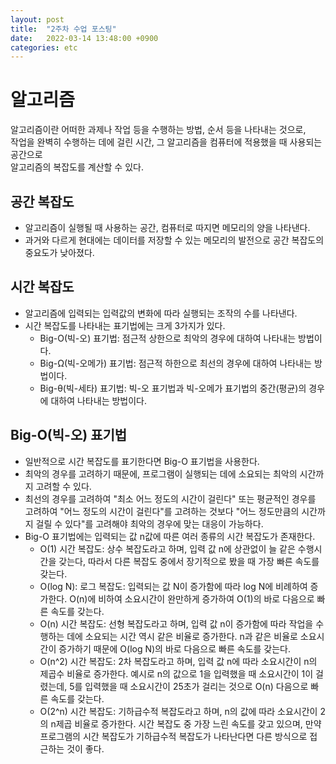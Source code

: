 ```yaml
---
layout: post
title:  "2주차 수업 포스팅"
date:   2022-03-14 13:48:00 +0900
categories: etc
---
```


# 알고리즘  
알고리즘이란 어떠한 과제나 작업 등을 수행하는 방법, 순서 등을 나타내는 것으로,  
작업을 완벽히 수행하는 데에 걸린 시간, 그 알고리즘을 컴퓨터에 적용했을 때 사용되는 공간으로  
알고리즘의 복잡도를 계산할 수 있다.  

## 공간 복잡도  
* 알고리즘이 실행될 때 사용하는 공간, 컴퓨터로 따지면 메모리의 양을 나타낸다.  
* 과거와 다르게 현대에는 데이터를 저장할 수 있는 메모리의 발전으로 공간 복잡도의 중요도가 낮아졌다.  

## 시간 복잡도  
* 알고리즘에 입력되는 입력값의 변화에 따라 실행되는 조작의 수를 나타낸다.  
* 시간 복잡도를 나타내는 표기법에는 크게 3가지가 있다.  
    * Big-O(빅-오) 표기법: 점근적 상한으로 최악의 경우에 대하여 나타내는 방법이다.  
    * Big-Ω(빅-오메가) 표기법: 점근적 하한으로 최선의 경우에 대하여 나타내는 방법이다.  
    * Big-θ(빅-세타) 표기법: 빅-오 표기법과 빅-오메가 표기법의 중간(평균)의 경우에 대하여 나타내는 방법이다.  

## Big-O(빅-오) 표기법  
* 일반적으로 시간 복잡도를 표기한다면 Big-O 표기법을 사용한다.  
* 최악의 경우를 고려하기 때문에, 프로그램이 실행되는 데에 소요되는 최악의 시간까지 고려할 수 있다.  
* 최선의 경우를 고려하여 "최소 어느 정도의 시간이 걸린다" 또는 평균적인 경우를 고려하여 "어느 정도의 시간이 걸린다"를 고려하는 것보다   "어느 정도만큼의 시간까지 걸릴 수 있다"를 고려해야 최악의 경우에 맞는 대응이 가능하다.  
* Big-O 표기법에는 입력되는 값 n값에 따른 여러 종류의 시간 복잡도가 존재한다.  
    * O(1) 시간 복잡도: 상수 복잡도라고 하며, 입력 값 n에 상관없이 늘 같은 수행시간을 갖는다, 따라서 다른 복잡도 중에서 장기적으로 봤을 때 가장 빠른 속도를 갖는다.  
    * O(log N): 로그 복잡도: 입력되는 값 N이 증가함에 따라 log N에 비례하여 증가한다. O(n)에 비하여 소요시간이 완만하게 증가하여 O(1)의 바로 다음으로 빠른 속도를 갖는다.  
    * O(n) 시간 복잡도: 선형 복잡도라고 하며, 입력 값 n이 증가함에 따라 작업을 수행하는 데에 소요되는 시간 역시 같은 비율로 증가한다. n과 같은 비율로 소요시간이 증가하기 때문에 O(log N)의 바로 다음으로 빠른 속도를 갖는다.  
    * O(n^2) 시간 복잡도: 2차 복잡도라고 하며, 입력 값 n에 따라 소요시간이 n의 제곱수 비율로 증가한다. 예시로 n의 값으로 1을 입력했을 때 소요시간이 1이 걸렸는데, 5를 입력했을 때 소요시간이 25초가 걸리는 것으로 O(n) 다음으로 빠른 속도를 갖는다.  
    * O(2^n) 시간 복잡도: 기하급수적 복잡도라고 하며, n의 값에 따라 소요시간이 2의 n제곱 비율로 증가한다. 시간 복잡도 중 가장 느린 속도를 갖고 있으며, 만약 프로그램의 시간 복잡도가 기하급수적 복잡도가 나타난다면 다른 방식으로 접근하는 것이 좋다.
